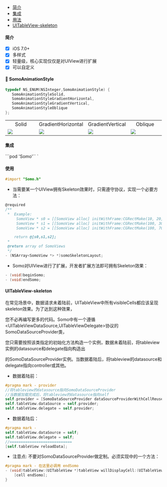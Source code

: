  * [简介](#somo_intro)
 * [集成](#somo_integrate)
 * [用法](#somo_usage)
 * [UITableView-skeleton](#somo_uitableview)
#### <a id="somo_intro"></a>简介 
 
- [x] iOS 7.0+
- [x] 多样式
- [x] 轻量级，核心实现仅仅是对UIView进行扩展 
- [x] 可以自定义

#### 🍎 SomoAnimationStyle
 
 ```objective-c
 typedef NS_ENUM(NSInteger,SomoAnimationStyle) { 
	SomoAnimationStyleSolid,
	SomoAnimationStyleGradientHorizontal,
	SomoAnimationStyleGradientVertical,
	SomoAnimationStyleOblique
};
 ```

<table>
<tr>
<td width="25%">
<center>Solid</center>
</td>
<td width="25%">
<center>GradientHorizontal</center>
</td>
<td width="25%">
<center>GradientVertical</center>
</td>
<td width="25%">
<center>Oblique</center>
</td>
</tr>
<tr>
<td width="25%">
<img src="https://github.com/xorshine/Somo/blob/master/solid.gif"></img>
</td>
<td width="25%">
<img src="https://github.com/xorshine/Somo/blob/master/horizontal.gif"></img>
</td>
<td width="25%">
<img src="https://github.com/xorshine/Somo/blob/master/vertical.gif"></img>
</td>
<td width="25%">
<img src="https://github.com/xorshine/Somo/blob/master/oblique.gif"></img>
</td>
</tr>
</table>
 
#### <a id="somo_integrate"></a>集成
```pod 'Somo'``
`
#### <a id="somo_usage"></a>使用
```objective-c
#import "Somo.h" 
```
* 当需要某一个UIView拥有Skeleton效果时，只需遵守<SomoSkeletonLayoutProtocol>协议，实现一个必要方法：
	
```objective-c
@required
/**
 *  Example:
	 SomoView * s0 = [[SomoView alloc] initWithFrame:CGRectMake(10, 20, 70, 70)];
	 SomoView * s1 = [[SomoView alloc] initWithFrame:CGRectMake(100, 30, 200, 15)];
	 SomoView * s2 = [[SomoView alloc] initWithFrame:CGRectMake(100, 70, 100, 15)];

	return @[s0,s1,s2];
 *
 @return array of SomoViews
 */
- (NSArray<SomoView *> *)somoSkeletonLayout;
```
* Somo对UIView进行了扩展，开发者扩展方法即可拥有Skeleton效果：
```objective-c
- (void)beginSomo;
- (void)endSomo; 
```
#### <a id="somo_uitableview"></a>UITableView-skeleton
在常见场景中，数据请求未着陆前，UITableView中所有visibleCells都应该呈现skeleton效果。为了达到这种效果，

您不必再编写更多的代码。Somo中有一个遵循<UITableViewDataSource,UITableViewDelegate>协议的SomoDataSourceProvider类，

您只需要按照该类指定的初始化方法构造一个实例，数据未着陆前，将tableview实例的datasource和delegate指向构造出

的SomoDataSourceProvider实例。当数据着陆后，将tableview的datasource和delegate指向controller或其他。

* 数据着陆前：
```objective-c
#pragma mark - provider
//将tableview的datasource指向SomoDataSourceProvider
//当数据加载完成后，将tableview的datasource指向self
self.provider = [SomoDataSourceProvider dataSourceProviderWithCellReuseIdentifier:@"id"];
self.tableView.dataSource = self.provider;
self.tableView.delegate = self.provider;
```
* 数据着陆后：
```objective-c
#pragma mark - 
self.tableView.dataSource = self;
self.tableView.delegate = self;
//============================
[self.tableView reloadData];
```
* 注意点:
不要对SomoDataSourceProvider做定制。必须实现<UITableViewDelegate>中的一个方法：
```objective-c
#pragma mark - 在这里必调用 endSomo
- (void)tableView:(UITableView *)tableView willDisplayCell:(UITableViewCell *)cell forRowAtIndexPath:(NSIndexPath *)indexPath{
	[cell endSomo];
}
``` 
